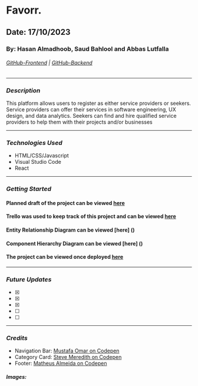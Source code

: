 # Favorr.

## Date: 17/10/2023

### By: Hasan Almadhoob, Saud Bahlool and Abbas Lutfalla

###### [GitHub-Frontend](https://github.com/madhoobs/favorr-client) | [GitHub-Backend](https://github.com/madhoobs/favorr-server)

---

### **_Description_**

This platform allows users to register as either service providers or seekers. Service providers can offer their services in software engineering, UX design, and data analytics. Seekers can find and hire qualified service providers to help them with their projects and/or businesses

---

### **_Technologies Used_**

- HTML/CSS/Javascript
- Visual Studio Code
- React

---

### **_Getting Started_**

#### Planned draft of the project can be viewed [here]()

#### Trello was used to keep track of this project and can be viewed [here](https://trello.com/b/eN71enXd/favorr)

#### Entity Relationship Diagram can be viewed [here] ()

#### Component Hierarchy Diagram can be viewed [here] ()

#### The project can be viewed once deployed [here]()

---

### **_Future Updates_**

- [x]
- [x]
- [x]
- [ ]
- [ ]

---

### **_Credits_**

- Navigation Bar: [Mustafa Omar on Codepen](https://codepen.io/themustafaomar/pen/VKbQye)
- Category Card: [Steve Meredith on Codepen](https://codepen.io/steveeeie/details/NVWMEM)
- Footer: [Matheus Almeida on Codepen](https://codepen.io/matheusalmeida/pen/aeLMMr)

##### Images: []()
